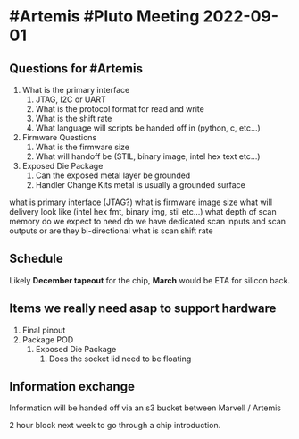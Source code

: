 # #Artemis #Pluto Meeting 2022-09-01

## Questions for #Artemis

1. What is the primary interface
   1. JTAG, I2C or UART
   2. What is the protocol format for read and write
   3. What is the shift rate
   4. What language will scripts be handed off in (python, c, etc...)
2. Firmware Questions
   1. What is the firmware size
   2. What will handoff be (STIL, binary image, intel hex text etc...)
3. Exposed Die Package
   1. Can the exposed metal layer be grounded
   2. Handler Change Kits metal is usually a grounded surface

what is primary interface (JTAG?)
    what is firmware image size
    what will delivery look like (intel hex fmt, binary img, stil etc...)
what depth of scan memory do we expect to need
    do we have dedicated scan inputs and scan outputs or are they bi-directional
what is scan shift rate


## Schedule

Likely **December tapeout** for the chip, **March** would be ETA for silicon back.

## Items we really need asap to support hardware

1. Final pinout
2. Package POD
   1. Exposed Die Package
      1. Does the socket lid need to be floating


## Information exchange

Information will be handed off via an s3 bucket between Marvell / Artemis

2 hour block next week to go through a chip introduction. 
